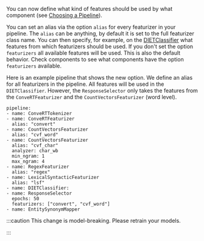 You can now define what kind of features should be used by what component
(see [Choosing a Pipeline](./tuning-your-model.mdx)).

You can set an alias via the option `alias` for every featurizer in your pipeline.
The `alias` can be anything, by default it is set to the full featurizer class name.
You can then specify, for example, on the
[DIETClassifier](./components/intent-classifiers.mdx#diet-classifier) what features from which
featurizers should be used.
If you don't set the option `featurizers` all available features will be used.
This is also the default behavior.
Check components to see what components have the option
`featurizers` available.

Here is an example pipeline that shows the new option.
We define an alias for all featurizers in the pipeline.
All features will be used in the `DIETClassifier`.
However, the `ResponseSelector` only takes the features from the
`ConveRTFeaturizer` and the `CountVectorsFeaturizer` (word level).

```
pipeline:
- name: ConveRTTokenizer
- name: ConveRTFeaturizer
  alias: "convert"
- name: CountVectorsFeaturizer
  alias: "cvf_word"
- name: CountVectorsFeaturizer
  alias: "cvf_char"
  analyzer: char_wb
  min_ngram: 1
  max_ngram: 4
- name: RegexFeaturizer
  alias: "regex"
- name: LexicalSyntacticFeaturizer
  alias: "lsf"
- name: DIETClassifier:
- name: ResponseSelector
  epochs: 50
  featurizers: ["convert", "cvf_word"]
- name: EntitySynonymMapper
```

:::caution
This change is model-breaking. Please retrain your models.

:::
